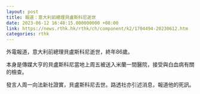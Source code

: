 ```yaml
---
layout: post
title: 報道：意大利前總理貝盧斯科尼逝世
date: 2023-06-12 16:48:15.000000000 +08:00
link: https://news.rthk.hk/rthk/ch/component/k2/1704494-20230612.htm
categories: rthk
---
```


外電報道，意大利前總理貝盧斯科尼逝世，終年86歲。

本身是傳媒大亨的貝盧斯科尼當地上周五被送入米蘭一間醫院，接受與白血病有關的檢查。

發言人周一向法新社證實，貝盧斯科尼去世。路透社亦引述消息，報道他的死訊。
